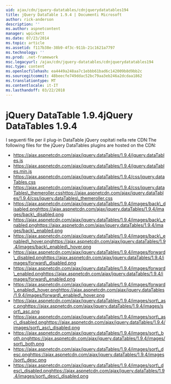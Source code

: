 ```yaml
---
uid: ajax/cdn/jquery-datatables/cdnjquerydatatables194
title: jQuery DataTable 1.9.4 | Documenti Microsoft
author: rick-anderson
description: ''
ms.author: aspnetcontent
manager: wpickett
ms.date: 07/23/2014
ms.topic: article
ms.assetid: f117b38e-38b9-4f3c-911b-21c1621a7797
ms.technology: ''
ms.prod: .net-framework
msc.legacyurl: /ajax/cdn/jquery-datatables/cdnjquerydatatables194
msc.type: content
ms.openlocfilehash: ea4449a248aa7c1ebbb61bad6c142009b8d9bb2c
ms.sourcegitcommit: 48beecfe749ddac52bc79aa3eb246a2dcdaa1862
ms.translationtype: MT
ms.contentlocale: it-IT
ms.lasthandoff: 03/22/2018
---
```

<a name="jquery-datatables-194"></a><span data-ttu-id="e89fe-102">jQuery DataTable 1.9.4</span><span class="sxs-lookup"><span data-stu-id="e89fe-102">jQuery DataTables 1.9.4</span></span>
====================
<span data-ttu-id="e89fe-103">I seguenti file per il plug-in DataTable jQuery ospitati nella rete CDN:</span><span class="sxs-lookup"><span data-stu-id="e89fe-103">The following files for the jQuery DataTables plugins are hosted on the CDN:</span></span>

- https://ajax.aspnetcdn.com/ajax/jquery.dataTables/1.9.4/jquery.dataTables.js
- https://ajax.aspnetcdn.com/ajax/jquery.dataTables/1.9.4/jquery.dataTables.min.js
- https://ajax.aspnetcdn.com/ajax/jquery.dataTables/1.9.4/css/jquery.dataTables.css
- <span data-ttu-id="e89fe-104">https://ajax.aspnetcdn.com/ajax/jquery.dataTables/1.9.4/css/jquery.dataTables\_themeroller.css</span><span class="sxs-lookup"><span data-stu-id="e89fe-104">https://ajax.aspnetcdn.com/ajax/jquery.dataTables/1.9.4/css/jquery.dataTables\_themeroller.css</span></span>
- <span data-ttu-id="e89fe-105">https://ajax.aspnetcdn.com/ajax/jquery.dataTables/1.9.4/images/back\_disabled.png</span><span class="sxs-lookup"><span data-stu-id="e89fe-105">https://ajax.aspnetcdn.com/ajax/jquery.dataTables/1.9.4/images/back\_disabled.png</span></span>
- <span data-ttu-id="e89fe-106">https://ajax.aspnetcdn.com/ajax/jquery.dataTables/1.9.4/images/back\_enabled.png</span><span class="sxs-lookup"><span data-stu-id="e89fe-106">https://ajax.aspnetcdn.com/ajax/jquery.dataTables/1.9.4/images/back\_enabled.png</span></span>
- <span data-ttu-id="e89fe-107">https://ajax.aspnetcdn.com/ajax/jquery.dataTables/1.9.4/images/back\_enabled\_hover.png</span><span class="sxs-lookup"><span data-stu-id="e89fe-107">https://ajax.aspnetcdn.com/ajax/jquery.dataTables/1.9.4/images/back\_enabled\_hover.png</span></span>
- <span data-ttu-id="e89fe-108">https://ajax.aspnetcdn.com/ajax/jquery.dataTables/1.9.4/images/forward\_disabled.png</span><span class="sxs-lookup"><span data-stu-id="e89fe-108">https://ajax.aspnetcdn.com/ajax/jquery.dataTables/1.9.4/images/forward\_disabled.png</span></span>
- <span data-ttu-id="e89fe-109">https://ajax.aspnetcdn.com/ajax/jquery.dataTables/1.9.4/images/forward\_enabled.png</span><span class="sxs-lookup"><span data-stu-id="e89fe-109">https://ajax.aspnetcdn.com/ajax/jquery.dataTables/1.9.4/images/forward\_enabled.png</span></span>
- <span data-ttu-id="e89fe-110">https://ajax.aspnetcdn.com/ajax/jquery.dataTables/1.9.4/images/forward\_enabled\_hover.png</span><span class="sxs-lookup"><span data-stu-id="e89fe-110">https://ajax.aspnetcdn.com/ajax/jquery.dataTables/1.9.4/images/forward\_enabled\_hover.png</span></span>
- <span data-ttu-id="e89fe-111">https://ajax.aspnetcdn.com/ajax/jquery.dataTables/1.9.4/images/sort\_asc.png</span><span class="sxs-lookup"><span data-stu-id="e89fe-111">https://ajax.aspnetcdn.com/ajax/jquery.dataTables/1.9.4/images/sort\_asc.png</span></span>
- <span data-ttu-id="e89fe-112">https://ajax.aspnetcdn.com/ajax/jquery.dataTables/1.9.4/images/sort\_asc\_disabled.png</span><span class="sxs-lookup"><span data-stu-id="e89fe-112">https://ajax.aspnetcdn.com/ajax/jquery.dataTables/1.9.4/images/sort\_asc\_disabled.png</span></span>
- <span data-ttu-id="e89fe-113">https://ajax.aspnetcdn.com/ajax/jquery.dataTables/1.9.4/images/sort\_both.png</span><span class="sxs-lookup"><span data-stu-id="e89fe-113">https://ajax.aspnetcdn.com/ajax/jquery.dataTables/1.9.4/images/sort\_both.png</span></span>
- <span data-ttu-id="e89fe-114">https://ajax.aspnetcdn.com/ajax/jquery.dataTables/1.9.4/images/sort\_desc.png</span><span class="sxs-lookup"><span data-stu-id="e89fe-114">https://ajax.aspnetcdn.com/ajax/jquery.dataTables/1.9.4/images/sort\_desc.png</span></span>
- <span data-ttu-id="e89fe-115">https://ajax.aspnetcdn.com/ajax/jquery.dataTables/1.9.4/images/sort\_desc\_disabled.png</span><span class="sxs-lookup"><span data-stu-id="e89fe-115">https://ajax.aspnetcdn.com/ajax/jquery.dataTables/1.9.4/images/sort\_desc\_disabled.png</span></span>
